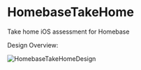 # HomebaseTakeHome
Take home iOS assessment for Homebase

Design Overview:

![HomebaseTakeHomeDesign](https://user-images.githubusercontent.com/24593186/194391444-d7376d43-e402-49fc-adff-8742adf9b7d3.jpg)
